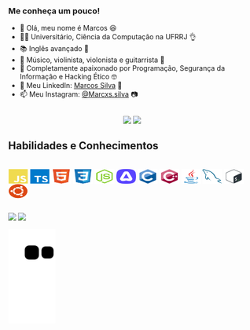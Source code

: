 <h3>Me conheça um pouco!</h3>

- 👋 Olá, meu nome é Marcos 😆
- 👨‍🎓 Universitário, Ciência da Computação na UFRRJ 👌
- 📚 Inglês avançado 🗽
- 🎻 Músico, violinista, violonista e guitarrista 🎸
- 👀 Completamente apaixonado por Programação, Segurança da Informação e Hacking Ético 🤓
- 💼 Meu LinkedIn: <a href="https://LinkedIn.com/in/m4rcxs">Marcos Silva</a> 👔
- 📫 Meu Instagram: <a href="https://instagram.com/marcxs.silva">@Marcxs.silva</a> 📷 
##
<div align="center">
    <img height="180em" src="https://github-readme-stats.vercel.app/api?username=m4rcxs&show_icons=true&include_all_commits=true&theme=radical"/>
    <img height="180em" src="https://github-readme-stats.vercel.app/api/top-langs/?username=m4rcxs&layout=compact&langs_count=10)](https://github.com/vargastm/github-readme-statsCompact&theme=radical"/>
</div>

##
<h2>Habilidades e Conhecimentos</h2>
<div style="display: inline_block"><br>
    <img align="center" alt="Marcos-Js" height="30" width="40" src="https://raw.githubusercontent.com/devicons/devicon/master/icons/javascript/javascript-plain.svg">
    <img align="center" alt="Marcos-Ts" height="30" width="40" src="https://raw.githubusercontent.com/devicons/devicon/master/icons/typescript/typescript-plain.svg">
    <img align="center" alt="Marcos-HTML" height="30" width="40" src="https://raw.githubusercontent.com/devicons/devicon/master/icons/html5/html5-original.svg">
    <img align="center" alt="Marcos-CSS" height="30" width="40" src="https://raw.githubusercontent.com/devicons/devicon/master/icons/css3/css3-original.svg">
    <img align="center" alt="Marcos-NodeJS" height="30" width="40" src="https://raw.githubusercontent.com/devicons/devicon/master/icons/nodejs/nodejs-plain.svg">
    <img align="center" alt="Marcos-AdonisJS" height="30" width="40" src="https://raw.githubusercontent.com/devicons/devicon/master/icons/adonisjs/adonisjs-original.svg">
    <img align="center" alt="Marcos-Csharp" height="30" width="40" src="https://raw.githubusercontent.com/devicons/devicon/master/icons/c/c-original.svg">
    <img align="center" alt="Marcos-C" height="30" width="40" src="https://raw.githubusercontent.com/devicons/devicon/master/icons/cplusplus/cplusplus-original.svg">
    <img align="center" alt="Marcos-JAVA" height="30" width="40" src="https://raw.githubusercontent.com/devicons/devicon/master/icons/java/java-original.svg">
    <img align="center" alt="Marcos-MySQL" height="30" width="40" src="https://raw.githubusercontent.com/devicons/devicon/master/icons/mysql/mysql-original.svg">
    <img align="center" alt="Marcos-Bash" height="30" width="40" src="https://github.com/devicons/devicon/blob/master/icons/bash/bash-original.svg">
  <img align="center" alt="Marcos-Ubuntu" height="30" width="40" src="https://raw.githubusercontent.com/devicons/devicon/master/icons/ubuntu/ubuntu-plain.svg">
</div>

##
<div> 
  <a href="https://instagram.com/marcxs.silva" target="_blank"><img src="https://img.shields.io/badge/-Instagram-%23E4405F?style=for-the-badge&logo=instagram&logoColor=white" target="_blank"></a> 
  <a href="https://www.linkedin.com/in/m4rcxs" target="_blank"><img src="https://img.shields.io/badge/-LinkedIn-%230077B5?style=for-the-badge&logo=linkedin&logoColor=white" target="_blank"></a>
  
![Snake animation](https://github.com/M4rcxs/M4rcxs/blob/output/github-contribution-grid-snake.svg)
  
</div>
